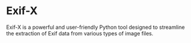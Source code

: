 # Exif-X
Exif-X is a powerful and user-friendly Python tool designed to streamline the extraction of Exif data from various types of image files. 
